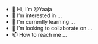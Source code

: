 - 👋 Hi, I’m @Yaaja
- 👀 I’m interested in ...
- 🌱 I’m currently learning ...
- 💞️ I’m looking to collaborate on ...
- 📫 How to reach me ...

<!---
Yaaja/Yaaja is a ✨ special ✨ repository because its `README.md` (this file) appears on your GitHub profile.
You can click the Preview link to take a look at your changes.
--->
